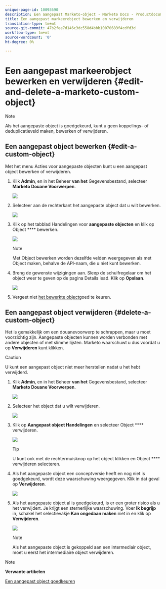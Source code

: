 ```yaml
---
unique-page-id: 10093690
description: Een aangepast Marketo-object - Marketo Docs - Productdocumentatie bewerken en verwijderen
title: Een aangepast markeerobject bewerken en verwijderen
translation-type: tm+mt
source-git-commit: 47b2fee7d146c3dc558d4bbb10070683f4cdfd3d
workflow-type: tm+mt
source-wordcount: '0'
ht-degree: 0%

---
```



# Een aangepast markeerobject bewerken en verwijderen {#edit-and-delete-a-marketo-custom-object}

>[!NOTE]
>
>Als het aangepaste object is goedgekeurd, kunt u geen koppelings- of deduplicatieveld maken, bewerken of verwijderen.

## Een aangepast object bewerken {#edit-a-custom-object}

Met het menu Acties voor aangepaste objecten kunt u een aangepast object bewerken of verwijderen.

1. Klik **Admin**, en in het Beheer **van het** Gegevensbestand, selecteer **Marketo Douane Voorwerpen**.

   ![](assets/image2016-1-18-13-3a31-3a51.png)

1. Selecteer aan de rechterkant het aangepaste object dat u wilt bewerken.

   ![](assets/image2016-1-18-13-3a33-3a11.png)

1. Klik op het tabblad Handelingen voor **aangepaste objecten** en klik op Object **** bewerken.

   ![](assets/image2015-9-23-11-3a37-3a44.png)

   >[!NOTE]
   >
   >Met Object bewerken worden dezelfde velden weergegeven als met Object maken, behalve de API-naam, die u niet kunt bewerken.

1. Breng de gewenste wijzigingen aan. Sleep de schuifregelaar om het object weer te geven op de pagina Details lead. Klik op **Opslaan**.

   ![](assets/image2015-9-15-16-3a48-3a39.png)

1. Vergeet niet [het bewerkte object](approve-a-custom-object.md)goed te keuren.

## Een aangepast object verwijderen {#delete-a-custom-object}

Het is gemakkelijk om een douanevoorwerp te schrappen, maar u moet voorzichtig zijn. Aangepaste objecten kunnen worden verbonden met andere objecten of met slimme lijsten. Marketo waarschuwt u dus voordat u op **Verwijderen** kunt klikken.

>[!CAUTION]
>
>U kunt een aangepast object niet meer herstellen nadat u het hebt verwijderd.

1. Klik **Admin**, en in het Beheer **van het** Gegevensbestand, selecteer **Marketo Douane Voorwerpen**.

   ![](assets/image2016-1-18-13-3a36-3a0.png)

1. Selecteer het object dat u wilt verwijderen.

   ![](assets/image2015-9-23-16-3a29-3a5.png)

1. Klik op **Aangepast object Handelingen** en selecteer Object **** verwijderen.

   ![](assets/image2015-9-23-11-3a39-3a5.png)

   >[!TIP]
   >
   >U kunt ook met de rechtermuisknop op het object klikken en Object **** verwijderen selecteren.

1. Als het aangepaste object een conceptversie heeft en nog niet is goedgekeurd, wordt deze waarschuwing weergegeven. Klik in dat geval op **Verwijderen**.

   ![](assets/image2015-9-23-16-3a31-3a2.png)

1. Als het aangepaste object al is goedgekeurd, is er een groter risico als u het verwijdert. Je krijgt een sternerlijke waarschuwing. Voer **Ik begrijp** in, schakel het selectievakje **Kan ongedaan maken** niet in en klik op **Verwijderen**.

   ![](assets/image2016-1-15-9-3a49-3a38.png)

   >[!NOTE]
   >
   >Als het aangepaste object is gekoppeld aan een intermediair object, moet u eerst het intermediaire object verwijderen.

>[!NOTE]
>
>**Verwante artikelen**
>
>[Een aangepast object goedkeuren](approve-a-custom-object.md)

